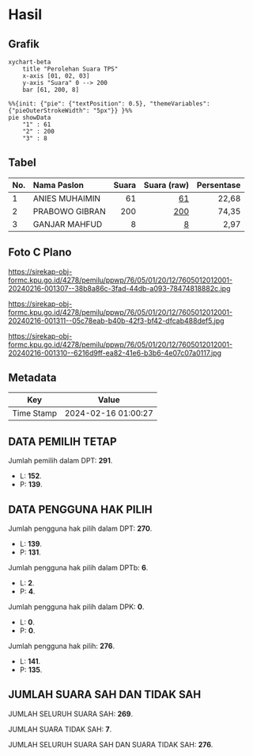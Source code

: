 # Hasil

## Grafik

```mermaid
xychart-beta
    title "Perolehan Suara TPS"
    x-axis [01, 02, 03]
    y-axis "Suara" 0 --> 200
    bar [61, 200, 8]
```

```mermaid
%%{init: {"pie": {"textPosition": 0.5}, "themeVariables": {"pieOuterStrokeWidth": "5px"}} }%%
pie showData
    "1" : 61
    "2" : 200
    "3" : 8
```

## Tabel

| No. | Nama Paslon    | Suara | Suara (raw) | Persentase |
|:--- |:-------------- | -----:| -----------:| ----------:|
| 1   | ANIES MUHAIMIN | 61    | [61][p-1]   | 22,68      |
| 2   | PRABOWO GIBRAN | 200   | [200][p-2]  | 74,35      |
| 3   | GANJAR MAHFUD  | 8     | [8][p-3]    | 2,97       |


[p-1]: https://github.com/gigit-pemilu/pemilu-2024-76-sulawesi-barat/blob/main/pilpres/hitung-suara/sub/76-sulawesi-barat/sub/05-majene/sub/01-banggae/sub/2012-pamboborang/sub/001-tps/sub/paslon-1.txt
[p-2]: https://github.com/gigit-pemilu/pemilu-2024-76-sulawesi-barat/blob/main/pilpres/hitung-suara/sub/76-sulawesi-barat/sub/05-majene/sub/01-banggae/sub/2012-pamboborang/sub/001-tps/sub/paslon-2.txt
[p-3]: https://github.com/gigit-pemilu/pemilu-2024-76-sulawesi-barat/blob/main/pilpres/hitung-suara/sub/76-sulawesi-barat/sub/05-majene/sub/01-banggae/sub/2012-pamboborang/sub/001-tps/sub/paslon-3.txt

## Foto C Plano

https://sirekap-obj-formc.kpu.go.id/4278/pemilu/ppwp/76/05/01/20/12/7605012012001-20240216-001307--38b8a86c-3fad-44db-a093-78474818882c.jpg

https://sirekap-obj-formc.kpu.go.id/4278/pemilu/ppwp/76/05/01/20/12/7605012012001-20240216-001311--05c78eab-b40b-42f3-bf42-dfcab488def5.jpg

https://sirekap-obj-formc.kpu.go.id/4278/pemilu/ppwp/76/05/01/20/12/7605012012001-20240216-001310--6216d9ff-ea82-41e6-b3b6-4e07c07a0117.jpg


## Metadata

| Key        | Value               |
| ---------- | ------------------- |
| Time Stamp | 2024-02-16 01:00:27 |


## DATA PEMILIH TETAP

Jumlah pemilih dalam DPT: **291**.
 * L: **152**.
 * P: **139**.

## DATA PENGGUNA HAK PILIH

Jumlah pengguna hak pilih dalam DPT: **270**.
 * L: **139**.
 * P: **131**.

Jumlah pengguna hak pilih dalam DPTb: **6**.
 * L: **2**.
 * P: **4**.

Jumlah pengguna hak pilih dalam DPK: **0**.
 * L: **0**.
 * P: **0**.

Jumlah pengguna hak pilih: **276**.
 * L: **141**.
 * P: **135**.

## JUMLAH SUARA SAH DAN TIDAK SAH

JUMLAH SELURUH SUARA SAH: **269**.

JUMLAH SUARA TIDAK SAH: **7**.

JUMLAH SELURUH SUARA SAH DAN SUARA TIDAK SAH: **276**.


